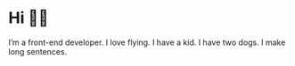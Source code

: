 # Hi 👋🏻

I’m a front-end developer. I love flying. I have a kid. I have two dogs. I make long sentences.
